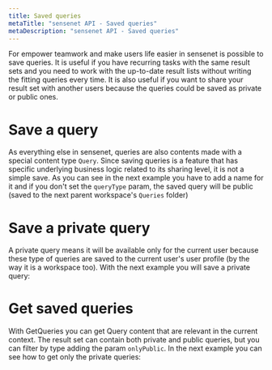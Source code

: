```yaml
---
title: Saved queries
metaTitle: "sensenet API - Saved queries"
metaDescription: "sensenet API - Saved queries"
---
```


For empower teamwork and make users life easier in sensenet is possible to save queries. It is useful if you have recurring tasks with the same result sets and you need to work with the up-to-date result lists without writing the fitting queries every time. It is also useful if you want to share your result set with another users because the queries could be saved as private or public ones.

# Save a query

As everything else in sensenet, queries are also contents made with a special content type `Query`. Since saving queries is a feature that has specific underlying business logic related to its sharing level, it is not a simple save. As you can see in the next example you have to add a name for it and if you don't set the `queryType` param, the saved query will be public (saved to the next parent workspace's `Queries` folder)

<tab category="collaboration" article="saved-queries" example="saveQuery" />

# Save a private query

A private query means it will be available only for the current user because these type of queries are saved to the current user's user profile (by the way it is a workspace too). With the next example you will save a private query:

<tab category="collaboration" article="saved-queries" example="savePrivateQuery" />

# Get saved queries

With GetQueries you can get Query content that are relevant in the current context. The result set can contain both private and public queries, but you can filter by type adding the param `onlyPublic`. In the next example you can see how to get only the private queries:

<tab category="collaboration" article="saved-queries" example="getSavedQueries" />
